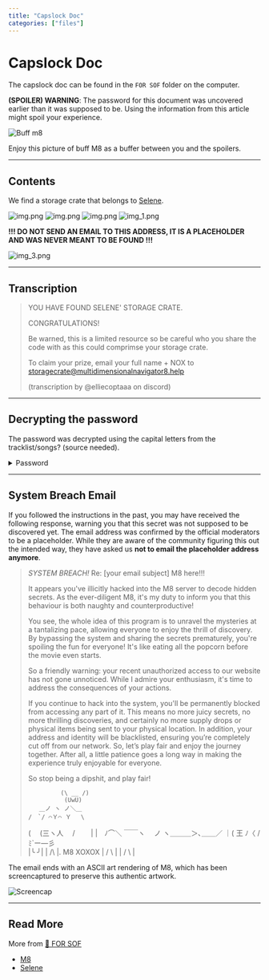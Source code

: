 ```yaml
---
title: "Capslock Doc"
categories: ["files"]
---
```

# Capslock Doc

The capslock doc can be found in the `FOR SOF` folder on the computer.

**(SPOILER) WARNING**: The password for this document was uncovered earlier than it was supposed to be. Using the information 
from this article might spoil your experience.

![Buff m8](../../Resources/m8/mad_m8.png)

Enjoy this picture of buff M8 as a buffer between you and the spoilers.

***

## Contents

We find a storage crate that belongs to [Selene](../characters/selene.md).

![img.png](../../Resources/files/capslock_doc/crate.png)
![img.png](../../Resources/files/capslock_doc/crate_selene.png)
![img.png](../../Resources/files/capslock_doc/img.png)
![img_1.png](../../Resources/files/capslock_doc/img_1.png)

**!!! DO NOT SEND AN EMAIL TO THIS ADDRESS, IT IS A PLACEHOLDER AND 
WAS NEVER MEANT TO BE FOUND !!!**

![img_3.png](../../Resources/files/capslock_doc/img_3.png)

***

## Transcription

> YOU HAVE FOUND SELENE' STORAGE CRATE. 
>
> CONGRATULATIONS! 
>
> Be warned, this is a limited resource so be careful who you share the code with as this could comprimse your storage crate. 
>
> To claim your prize, email your full name + NOX to storagecrate@multidimensionalnavigator8.help
>
> (transcription by @elliecoptaaa on discord)

***

## Decrypting the password

The password was decrypted using the capital letters from the tracklist/songs? (source needed).

<details class="password">
  <summary>Password</summary>

DEKODE THE MATRIX TO ATTAIN YOUR CONCEALED ORIGINS
</details>

***

## System Breach Email

If you followed the instructions in the past, you may have received the following response, 
warning you that this secret was not supposed to be discovered yet. The email address was 
confirmed by the official moderators to be a placeholder. While they are aware of the 
community figuring this out the intended way, they have asked us **not to email the 
placeholder address anymore**.

> *SYSTEM BREACH!* Re: [your email subject]
> M8 here!!!
>
> It appears you've illicitly hacked into the M8 server to decode hidden
> secrets. As the ever-diligent M8, it's my duty to inform you that this
> behaviour is both naughty and counterproductive!
>
> You see, the whole idea of this program is to unravel the mysteries at
> a tantalizing pace, allowing everyone to enjoy the thrill of
> discovery. By bypassing the system and sharing the secrets
> prematurely, you're spoiling the fun for everyone! It's like eating
> all the popcorn before the movie even starts.
>
> So a friendly warning: your recent unauthorized access to our website
> has not gone unnoticed. While I admire your enthusiasm, it's time to
> address the consequences of your actions.
>
> If you continue to hack into the system, you'll be permanently blocked
> from accessing any part of it. This means no more juicy secrets, no
> more thrilling discoveries, and certainly no more supply drops or
> physical items being sent to your physical location. In addition, your
> address and identity will be blacklisted, ensuring you’re completely
> cut off from our network.
> So, let’s play fair and enjoy the journey together. After all, a
> little patience goes a long way in making the experience truly
> enjoyable for everyone.
>
> So stop being a dipshit, and play fair!
>
>              (\ __ /)
>               (UwU)
>        ＿ノ ヽ ノ＼＿
>     /　`/ ⌒Ｙ⌒ Ｙ　 \
>  (　 (三ヽ人　 /　　 |
> |　ﾉ⌒＼ ￣￣ヽ　 ノ
> ヽ＿＿＿＞､＿＿／
>           ｜( 王 ﾉ〈
>            /ﾐ`ー―彡\
>           |╰         ╯|
>           |       /\       |.  M8 XOXOX
>           |      /  \      |
>           |    /     \     |

The email ends with an ASCII art rendering of M8, which has been screencaptured to preserve this 
authentic artwork.

![Screencap](../../Resources/m8/buffm8.png)

***

## Read More

More from [📁 FOR SOF](./for-sof)
 
- [M8](../m8)
- [Selene](../characters/selene.md)
